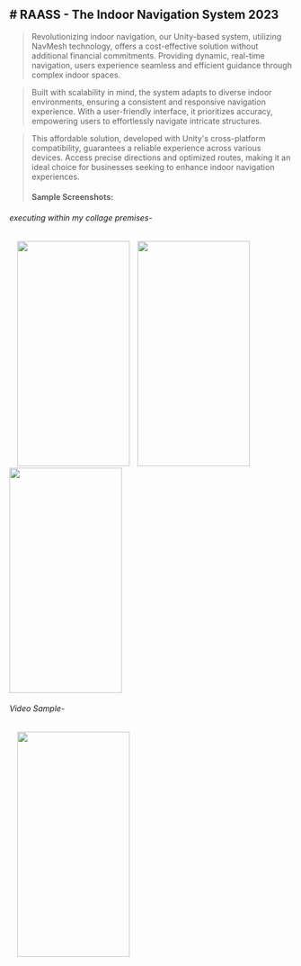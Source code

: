 ## # **RAASS - The Indoor Navigation System 2023**
> Revolutionizing indoor navigation, our Unity-based system, utilizing NavMesh technology, offers a cost-effective solution without additional financial commitments. Providing dynamic, real-time navigation, users experience seamless and efficient guidance through complex indoor spaces.

> Built with scalability in mind, the system adapts to diverse indoor environments, ensuring a consistent and responsive navigation experience. With a user-friendly interface, it prioritizes accuracy, empowering users to effortlessly navigate intricate structures.

> This affordable solution, developed with Unity's cross-platform compatibility, guarantees a reliable experience across various devices. Access precise directions and optimized routes, making it an ideal choice for businesses seeking to enhance indoor navigation experiences.
>
> #### Sample Screenshots:
###### executing within my collage premises-
&emsp;<img src="https://github.com/SatyendraDhamgaye/RAASS/assets/112928058/8020cc73-887a-4d96-a144-cc9bb00ac9e1" width="200" height="400">&emsp;<img src="https://github.com/SatyendraDhamgaye/RAASS/assets/112928058/3a7b8304-dc71-43df-9354-21ff0c538e03" width="200" height="400">&emsp;<img src="https://github.com/SatyendraDhamgaye/RAASS/assets/112928058/0ebce7b2-97c8-4e42-b4e0-7579b3a26a8e" width="200" height="400">

###### Video Sample-
&emsp;<img src="https://github.com/SatyendraDhamgaye/RAASS/assets/112928058/79765d4e-37a4-46d1-bfa8-467947dfc601" width="200" height="400">


